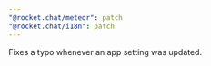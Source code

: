 ```yaml
---
"@rocket.chat/meteor": patch
"@rocket.chat/i18n": patch
---
```


Fixes a typo whenever an app setting was updated.
